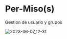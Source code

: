 # Per-Miso(s)

Gestion de usuario y grupos 

![2023-06-07_12-31](https://github.com/sapoclay/permisos/assets/6242827/1cbd3d97-2006-4e45-8c11-4563efd828b7)
